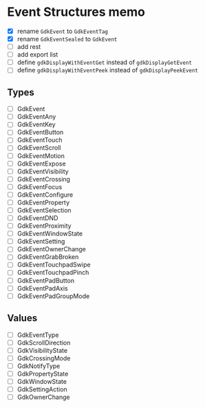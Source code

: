 Event Structures memo
=====================

* [x] rename `GdkEvent` to `GdkEventTag`
* [x] rename `GdkEventSealed` to `GdkEvent`
* [ ] add rest
* [ ] add export list
* [ ] define `gdkDisplayWithEventGet` instead of `gdkDisplayGetEvent`
* [ ] define `gdkDisplayWithEventPeek` instead of `gdkDisplayPeekEvent`

Types
-----

* [ ] GdkEvent
* [ ] GdkEventAny
* [ ] GdkEventKey
* [ ] GdkEventButton
* [ ] GdkEventTouch
* [ ] GdkEventScroll
* [ ] GdkEventMotion
* [ ] GdkEventExpose
* [ ] GdkEventVisibility
* [ ] GdkEventCrossing
* [ ] GdkEventFocus
* [ ] GdkEventConfigure
* [ ] GdkEventProperty
* [ ] GdkEventSelection
* [ ] GdkEventDND
* [ ] GdkEventProximity
* [ ] GdkEventWindowState
* [ ] GdkEventSetting
* [ ] GdkEventOwnerChange
* [ ] GdkEventGrabBroken
* [ ] GdkEventTouchpadSwipe
* [ ] GdkEventTouchpadPinch
* [ ] GdkEventPadButton
* [ ] GdkEventPadAxis
* [ ] GdkEventPadGroupMode

Values
------

* [ ] GdkEventType
* [ ] GdkScrollDirection
* [ ] GdkVisibilityState
* [ ] GdkCrossingMode
* [ ] GdkNotifyType
* [ ] GdkPropertyState
* [ ] GdkWindowState
* [ ] GdkSettingAction
* [ ] GdkOwnerChange
